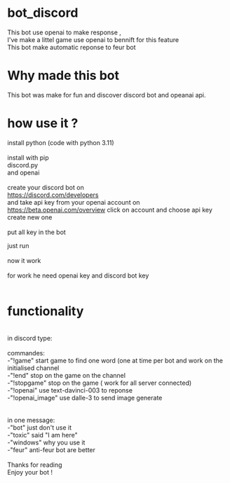 # bot_discord

This bot use openai to make response , <br />
I've make a littel game use openai to bennift for this feature <br />
This bot make automatic reponse to feur bot <br />

# Why made this bot 

This bot was make for fun and discover discord bot and opeanai api. <br />


# how use it ? 

install python (code with python 3.11) <br />
<br />
install with pip <br />
discord.py <br />
and openai <br />
<br />
create your discord bot on<br />
https://discord.com/developers<br />
and take api key from your openai account on <br />
https://beta.openai.com/overview
click on account and choose api key <br />
create new one <br />
<br />
put all key in the bot <br />

just run <br />
<br />
now it work<br />
<br />
for work he need openai key and discord bot key<br />
<br />
# functionality <br />
<br />
in discord type: <br />
<br />
  commandes:<br />
    -"!game" start game to find one word (one at time per bot and work on the initialised channel<br />
    -"!end" stop on the game on the channel <br />
    -"!stopgame" stop on the game ( work for all server connected)<br />
    -"!openai" use text-davinci-003 to reponse <br />
    -"!openai_image" use dalle-3 to send image generate<br />
   <br />
  <br />
  in one message:  <br />
    -"bot" just don't use it <br />
    -"toxic" said "I am here"<br />
    -"windows" why you use it <br />
    -"feur" anti-feur bot are better<br />
    <br />
Thanks for reading<br />
Enjoy your bot !  <br />  
